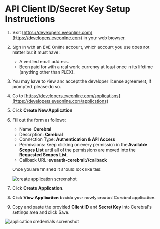 # API Client ID/Secret Key Setup Instructions

1. Visit [https://developers.eveonline.com](https://developers.eveonline.com) in your web browser.
2. Sign in with an EVE Online account, which account you use does not matter but it must have:
    * A verified email address.
    * Been paid for with a real world currency at least once in its lifetime (anything other than PLEX).
3. You may have to view and accept the developer license agreement, if prompted, please do so.
4. Go to [https://developers.eveonline.com/applications](https://developers.eveonline.com/applications)
5. Click **Create New Application**
6. Fill out the form as follows:
    * Name: **Cerebral**
    * Description: **Cerebral**
    * Connection Type: **Authentication & API Access**
    * Permissions: Keep clicking on every permission in the **Available Scopes List** until all of the permissions are moved into the **Requested Scopes List**.
    * Callback URL: **eveauth-cerebral://callback**
    
    Once you are finished it should look like this:
    
    ![create application screenshot](https://prom.gaydar.space/2018-04-18_22-27-35_m9fYogZxT3HobgIuaRKyjjgWQF4P38.png)
     
7. Click **Create Application**.
8. Click **View Application** beside your newly created Cerebral application.
9. Copy and paste the provided **Client ID** and **Secret Key** into Cerebral's settings area and click Save.

![application credentials screenshot](https://prom.gaydar.space/2018-04-18_22-31-57_B232GWD8CRKF5k2W5FrOAE4sA2T98Y.png)